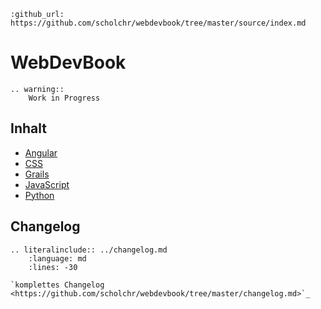 ```eval_rst
:github_url: https://github.com/scholchr/webdevbook/tree/master/source/index.md
```

# WebDevBook
```eval_rst
.. warning::
    Work in Progress
```

Inhalt
------

* [Angular](angular.md)
* [CSS](css.md)
* [Grails](grails.md)
* [JavaScript](javascript.md)
* [Python](python.md)


<!-- Tabellenbeispiel:
| Tables        | Are           | Cool          |
| ------------- |:-------------:| -------------:|
| col 3         | col 2         |         col 3 |
| is            | is            |            is |
| left aligned  | centered      | right aligned |
-->

Changelog
---------

```eval_rst
.. literalinclude:: ../changelog.md
    :language: md
    :lines: -30

`komplettes Changelog <https://github.com/scholchr/webdevbook/tree/master/changelog.md>`_
```

<!-- broken
[komplettes Changelog](https://github.com/scholchr/webdevbook/tree/master/changelog.md)
-->